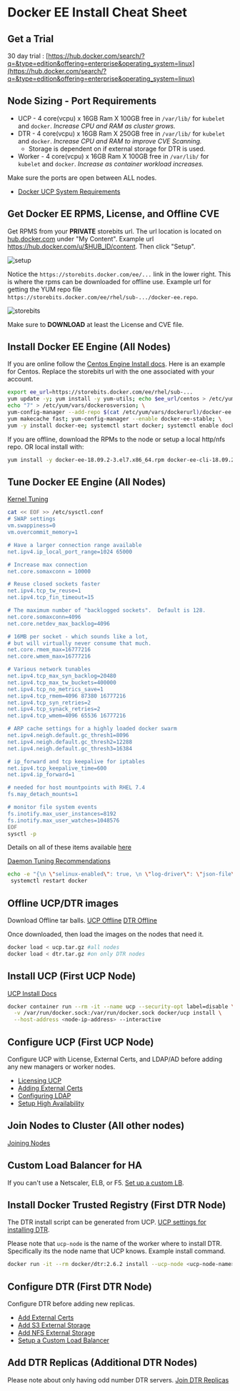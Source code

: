 # Docker EE Install Cheat Sheet

## Get a Trial

30 day trial : [https://hub.docker.com/search/?q=&type=edition&offering=enterprise&operating_system=linux](https://hub.docker.com/search/?q=&type=edition&offering=enterprise&operating_system=linux)

## Node Sizing - Port Requirements

* UCP - 4 core(vcpu) x 16GB Ram X 100GB free in `/var/lib/` for `kubelet` and `docker`. *Increase CPU and RAM as cluster grows.*
* DTR - 4 core(vcpu) x 16GB Ram X 250GB free in `/var/lib/` for `kubelet` and `docker`. *Increase CPU and RAM to improve CVE Scanning.*
  * Storage is dependent on if external storage for DTR is used.
* Worker - 4 core(vcpu) x 16GB Ram X 100GB free in `/var/lib/` for `kubelet` and `docker`. *Increase as container workload increases.*

Make sure the ports are open between ALL nodes.

* [Docker UCP System Requirements](https://docs.docker.com/ee/ucp/admin/install/system-requirements/)

## Get Docker EE RPMS, License, and Offline CVE

Get RPMS from your **PRIVATE** storebits url. The url location is located on [hub.docker.com](https://hub.docker.com/) under "My Content". Example url https://hub.docker.com/u/$HUB_ID/content. Then click "Setup".

![setup](./img/setup.jpg)

Notice the `https://storebits.docker.com/ee/...` link in the lower right. This is where the rpms can be downloaded for offline use.
Example url for getting the YUM repo file `https://storebits.docker.com/ee/rhel/sub-.../docker-ee.repo`.

![storebits](./img/license_storebits.jpg)

Make sure to **DOWNLOAD** at least the License and CVE file.

## Install Docker EE Engine (All Nodes)

If you are online follow the [Centos Engine Install docs](https://docs.docker.com/install/linux/docker-ee/centos/#set-up-the-repository). Here is an example for Centos. Replace the storebits url with the one associated with your account.

```bash
export ee_url=https://storebits.docker.com/ee/rhel/sub-...
yum update -y; yum install -y yum-utils; echo $ee_url/centos > /etc/yum/vars/dockerurl; \
echo "7" > /etc/yum/vars/dockerosversion; \
yum-config-manager --add-repo $(cat /etc/yum/vars/dockerurl)/docker-ee.repo; \
yum makecache fast; yum-config-manager --enable docker-ee-stable; \
yum -y install docker-ee; systemctl start docker; systemctl enable docker
```

If you are offline, download the RPMs to the node or setup a local http/nfs repo. OR local install with:

```bash
yum install -y docker-ee-18.09.2-3.el7.x86_64.rpm docker-ee-cli-18.09.2-3.el7.x86_64.rpm containerd.io-1.2.2-3.3.el7.x86_64.rpm
```

## Tune Docker EE Engine (All Nodes)

[Kernel Tuning](https://github.com/clemenko/best_practices#kernel)

```bash
cat << EOF >> /etc/sysctl.conf
# SWAP settings
vm.swappiness=0
vm.overcommit_memory=1

# Have a larger connection range available
net.ipv4.ip_local_port_range=1024 65000

# Increase max connection
net.core.somaxconn = 10000

# Reuse closed sockets faster
net.ipv4.tcp_tw_reuse=1
net.ipv4.tcp_fin_timeout=15

# The maximum number of "backlogged sockets".  Default is 128.
net.core.somaxconn=4096
net.core.netdev_max_backlog=4096

# 16MB per socket - which sounds like a lot,
# but will virtually never consume that much.
net.core.rmem_max=16777216
net.core.wmem_max=16777216

# Various network tunables
net.ipv4.tcp_max_syn_backlog=20480
net.ipv4.tcp_max_tw_buckets=400000
net.ipv4.tcp_no_metrics_save=1
net.ipv4.tcp_rmem=4096 87380 16777216
net.ipv4.tcp_syn_retries=2
net.ipv4.tcp_synack_retries=2
net.ipv4.tcp_wmem=4096 65536 16777216

# ARP cache settings for a highly loaded docker swarm
net.ipv4.neigh.default.gc_thresh1=8096
net.ipv4.neigh.default.gc_thresh2=12288
net.ipv4.neigh.default.gc_thresh3=16384

# ip_forward and tcp keepalive for iptables
net.ipv4.tcp_keepalive_time=600
net.ipv4.ip_forward=1

# needed for host mountpoints with RHEL 7.4
fs.may_detach_mounts=1

# monitor file system events
fs.inotify.max_user_instances=8192
fs.inotify.max_user_watches=1048576
EOF
sysctl -p
```
Details on all of these items available [here](tuning.md)

[Daemon Tuning Recommendations](https://github.com/clemenko/best_practices#daemon-)

```bash
echo -e "{\n \"selinux-enabled\": true, \n \"log-driver\": \"json-file\", \"log-opts\": {\"max-size\": \"10m\", \"max-file\": \"3\"} \n}" > /etc/docker/daemon.json
 systemctl restart docker
 ```

## Offline UCP/DTR images

Download Offline tar balls.
[UCP Offline](https://docs.docker.com/ee/ucp/admin/install/install-offline/#versions-available)
[DTR Offline](https://docs.docker.com/ee/dtr/admin/install/install-offline/#versions-available)

Once downloaded, then load the images on the nodes that need it.

```bash
docker load < ucp.tar.gz #all nodes
docker load < dtr.tar.gz #on only DTR nodes
```

## Install UCP (First UCP Node)

[UCP Install Docs](https://docs.docker.com/ee/ucp/admin/install/#step-4-install-ucp)

```bash
docker container run --rm -it --name ucp --security-opt label=disable \
  -v /var/run/docker.sock:/var/run/docker.sock docker/ucp install \
  --host-address <node-ip-address> --interactive
```

## Configure UCP (First UCP Node)

Configure UCP with License, External Certs, and LDAP/AD before adding any new managers or worker nodes.

* [Licensing UCP](https://docs.docker.com/ee/ucp/admin/configure/license-your-installation/)
* [Adding External Certs](https://docs.docker.com/ee/ucp/admin/configure/use-your-own-tls-certificates/)
* [Configuring LDAP](https://docs.docker.com/ee/ucp/admin/configure/external-auth/)
* [Setup High Availability](https://docs.docker.com/ee/ucp/admin/configure/join-nodes/)

## Join Nodes to Cluster (All other nodes)

[Joining Nodes](https://docs.docker.com/ee/ucp/admin/configure/join-nodes/join-linux-nodes-to-cluster/)

## Custom Load Balancer for HA

If you can't use a Netscaler, ELB, or F5. [Set up a custom LB](https://docs.docker.com/ee/ucp/admin/configure/join-nodes/use-a-load-balancer/).

## Install Docker Trusted Registry (First DTR Node)

The DTR install script can be generated from UCP. [UCP settings for installing DTR](https://docs.docker.com/ee/dtr/admin/install/#step-3-install-dtr).

Please note that `ucp-node` is the name of the worker where to install DTR. Specifically its the node name that UCP knows. Example install command.

```bash
docker run -it --rm docker/dtr:2.6.2 install --ucp-node <ucp-node-name> --ucp-insecure-tls
```

## Configure DTR (First DTR Node)

Configure DTR before adding new replicas.

* [Add External Certs](https://docs.docker.com/ee/dtr/admin/configure/use-your-own-tls-certificates/)
* [Add S3 External Storage](https://docs.docker.com/ee/dtr/admin/configure/external-storage/s3/)
* [Add NFS External Storage](https://docs.docker.com/ee/dtr/admin/configure/external-storage/nfs/)
* [Setup a Custom Load Balancer](https://docs.docker.com/ee/dtr/admin/configure/use-a-load-balancer/)

## Add DTR Replicas  (Additional DTR Nodes)

Please note about only having odd number DTR servers. [Join DTR Replicas](https://docs.docker.com/ee/dtr/admin/configure/set-up-high-availability/#join-more-dtr-replicas)
